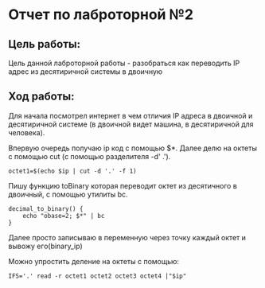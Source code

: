 # Отчет по лаброторной №2

## Цель работы:

Цель данной лаброторной работы - разобраться как переводить IP адрес из десятиричной системы в двоичную

## Ход работы:

Для начала посмотрел интернет в чем отличия IP адреса в двоичной и десятиричной системе (в двоичной видет машина, в десятиричной для человека).

Впервую очередь получаю ip код с помощью $*.
Далее делю на октеты с помощью cut (с помощью разделителя -d' .').
```
octet1=$(echo $ip | cut -d '.' -f 1)

```

Пишу функцию toBinary которая переводит октет из десятичного в двоичный, с помощью утилиты bc.
```
decimal_to_binary() {
    echo "obase=2; $*" | bc
}
```

Далее просто записываю в переменную через точку каждый октет и вывожу его(binary_ip)

Можно упростить деление на октеты с помощью:

```
IFS='.' read -r octet1 octet2 octet3 octet4 |"$ip"

```
